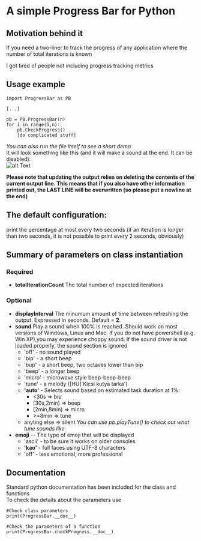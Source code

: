 # A simple Progress Bar for Python
## Motivation behind it
If you need a two-liner to track the progress of any application where the number of total iterations is known  

I got tired of people not including progress tracking metrics  

## Usage example
```
import ProgressBar as PB

[...]  

pb = PB.ProgressBar(n)
for i in range(1,n):
    pb.CheckProgress()
    [do complicated stuff]
 ```
*You can also run the file itself to see a short demo*  
 It will look something like this (and it will make a sound at the end. It can be disabled):  
![alt Text](https://i.imgur.com/x8VRPvv.gif)
 
**Please note that updating the output relies on deleting the contents of the current output line. This means that if you also have other information printed out, the LAST LINE will be overwritten (so please put a newline at the end)**

  
 ## The default configuration:  
 print the percentage at most every two seconds (if an iteration is longer than two seconds, it is not possible to print every 2 seconds, obviously)

 ## Summary of parameters on class instantiation
  ### Required  
  - **totalIterationCount** The total number of expected iterations
  ### Optional
  - **displayInterval** The minumum amount of time between refreshing the output. Expressed in seconds. Default = **2**.
  - **sound** Play a sound when 100% is reached. Should work on most versions of Windows, Linux and Mac. If you do not have powershell (e.g. Win XP),you may experience choppy sound. If the sound driver is not loaded properly, the sound section is ignored
     - 'off'  - no sound played
     - 'bip'   - a short beep
     - 'bup'   - a short beep, two octaves lower than bip
     - 'beep'  - a longer beep
     - 'micro' - microwave style beep-beep-beep
     - 'tune'  - a melody ([HU]'Kicsi kutya tarka')
     - **'auto'**    - Selects sound based on estimated task duration at 1%:
         - \<30s       =\> bip  
         - \[30s,2min)  =\> beep  
         - \[2min,8min) =\> micro  
         - \>=8min     =\> tune  
      - anyting else => silent
*You can use pb.playTune() to check out what tune sounds like*
  - **emoji** -- The type of emoji that will be displayed  
       - 'ascii' - to be sure it works on older consoles
       - **'kao'**   - full faces using UTF-8 characters
       - 'off'   - less emotional, more professional

 
## Documentation  
Standard python documentation has been included for the class and functions  
To check the details about the parameters use  
```
#Check class parameters
print(ProgressBar.__doc__)

#Check the parameters of a function
print(ProgressBar.checkProgress.__doc__)
```
 
